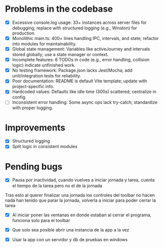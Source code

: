 # Problems in the codebase

- [x] Excessive console.log usage: 33+ instances across server files for debugging; replace with structured logging (e.g., Winston) for production.
- [x] Monolithic main.ts: 400+ lines handling IPC, intervals, and state; refactor into modules for maintainability.
- [x] Global state management: Variables like activeJourney and intervals stored globally; use a state manager or context.
- [x] Incomplete features: 6 TODOs in code (e.g., error handling, collision logic) indicate unfinished work.
- [x] No testing framework: Package.json lacks Jest/Mocha; add unit/integration tests for reliability.
- [x] Poor documentation: README is default Vite template; update with project-specific info.
- [x] Hardcoded values: Defaults like idle time (300s) scattered; centralize in config.
- [ ] Inconsistent error handling: Some async ops lack try-catch; standardize with proper logging.

# Improvements

- [x] Structured logging
- [x] Split logic in consistent modules

# Pending bugs

- [x] Pausa por inactividad, cuando vuelves a iniciar jornada y tarea, cuenta
el tiempo de la tarea pero no el de la jornada

Tras esto al querer finalizar una jornada los controles del toolbar no hacen nada
han tenido que parar la jornada, volverla a iniciar para poder cerrar la tarea

- [x] Al iniciar poner las ventanas en donde estaban al cerrar el programa, funciona solo para el toolbar

- [x] Que solo sea posible abrir una instancia de la app a la vez

- [x] Usar la app con un servidor y db de pruebas en windows

